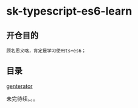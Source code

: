 # sk-typescript-es6-learn

## 开仓目的
    顾名思义咯，肯定是学习使用ts+es6；

## 目录

<a href="./src/app/generator/" target="_blank">genterator</a>

未完待续。。。